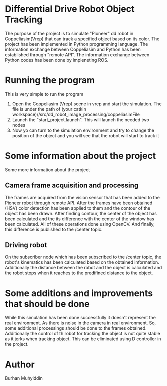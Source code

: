# Differential Drive Robot Object Tracking
The purpose of the project is to simulate "Pioneer" dd robot in Coppeliasim(Vrep) that can track a specified object based on its color. The project has been implemented in Python programming language. The information exchange between Coppeliasim and Python has been established through "remote API". The information exchange between Python codes has been done by impleneting ROS.

# Running the program
This is very simple to run the program
1. Open the Coppeliasim (Vrep) scene in vrep and start the simulation. The file is under the path of (your catkin workspace)//src/dd_robot_image_processing/coppeliasimFile
2. Launch the "start_project.launch". This will launch the needed two nodes
3. Now yo can turn to the simulation environment and try to change the position of the object and you will see that the robot will start to track it

# Some information about the project
Some more information about the project

## Camera frame acquisition and processing
The frames are acquired from the vision sensor that has been added to the Pioneer robot through remote API. After the frames have been obtained (HSV) color detection has been applied to them and the contour of the object has been drawn. After finding contour, the center of the object has been calculated and the its difference with the center of the window has been calculated. All of these operations done using OpenCV. And finally, this difference is published to the /center topic.

## Driving robot
On the subscriber node which has been subscribed to the /center topic, the robot's kinematics has been calculated based on the obtained information. Additionally the distance between the robot and the object is calculated and the robot stops when it reaches to the predifined distance to the object.

# Some additions and improvements that should be done
While this simulation has been done successfully it doesn't represent the real environment. As there is noise in the camera in real environment. So, some additional processings should be done to the frames obtained. Additionally the control of th robot for tracking the object is not quite stable as it jerks when tracking object. This can be eliminated using D controller in the project.

# Author
Burhan Muhyiddin
